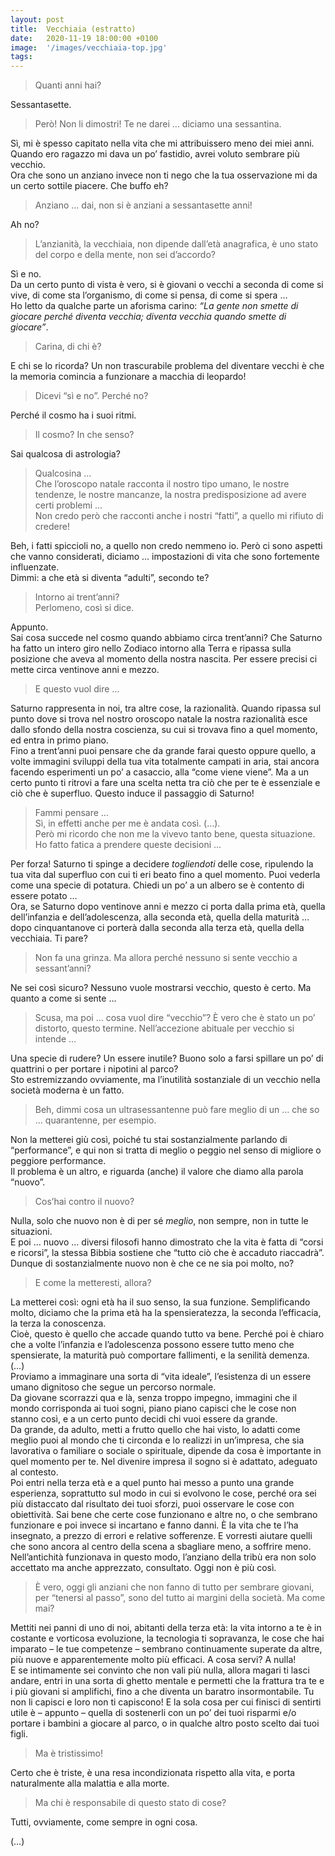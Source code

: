 ```yaml
---
layout: post
title:  Vecchiaia (estratto)
date:   2020-11-19 18:00:00 +0100
image:  '/images/vecchiaia-top.jpg'
tags: 
---
```


> Quanti anni hai?

Sessantasette.

> Però! Non li dimostri! Te ne darei … diciamo una sessantina.

Sì, mi è spesso capitato nella vita che mi attribuissero meno dei miei anni. <br/>
 Quando ero ragazzo mi dava un po’ fastidio, avrei voluto sembrare più vecchio.<br/> 
Ora che sono un anziano invece non ti nego che la tua osservazione mi da un certo sottile piacere. Che buffo eh?

> Anziano … dai, non si è anziani a sessantasette anni!

Ah no?

> L’anzianità, la vecchiaia, non dipende dall’età anagrafica, è uno stato del corpo e della mente, non sei d’accordo?

Sì e no.<br/>
Da un certo punto di vista è vero, si è giovani o vecchi a seconda di come si vive, di come sta l’organismo, di come si pensa, di come si spera … <br/>
Ho letto da qualche parte un aforisma carino: *“La gente non smette di giocare perché diventa vecchia; diventa vecchia quando smette di giocare”*.

> Carina, di chi è?

E chi se lo ricorda? Un non trascurabile problema del diventare vecchi è che la memoria comincia a funzionare a macchia di leopardo!

> Dicevi “sì e no”. Perché no?

Perché il cosmo ha i suoi ritmi.

> Il cosmo? In che senso?

Sai qualcosa di astrologia?

> Qualcosina … <br/> 
Che l’oroscopo natale racconta il nostro tipo umano, le nostre tendenze, le nostre mancanze, la nostra predisposizione ad avere certi problemi … <br/> 
Non credo però che racconti anche i nostri “fatti”, a quello mi rifiuto di credere!

Beh, i fatti spiccioli no, a quello non credo nemmeno io. Però ci sono aspetti che vanno considerati, diciamo … impostazioni di vita che sono fortemente influenzate. <br/>
Dimmi: a che età si diventa “adulti”, secondo te?

> Intorno ai trent’anni? <br/> 
Perlomeno, così si dice.

Appunto. <br/>
Sai cosa succede nel cosmo quando abbiamo circa trent’anni? Che Saturno ha fatto un intero giro nello Zodiaco intorno alla Terra e ripassa sulla posizione che aveva al momento della nostra nascita. Per essere precisi ci mette circa ventinove anni e mezzo.

> E questo vuol dire …

Saturno rappresenta in noi, tra altre cose, la razionalità. Quando ripassa sul punto dove si trova nel nostro oroscopo natale la nostra razionalità esce dallo sfondo della nostra coscienza, su cui si trovava fino a quel momento, ed entra in primo piano. <br/>
Fino a trent’anni puoi pensare che da grande farai questo oppure quello, a volte immagini sviluppi della tua vita totalmente campati in aria, stai ancora facendo esperimenti un po’ a casaccio, alla “come viene viene”. Ma a un certo punto ti ritrovi a fare una scelta netta tra ciò che per te è essenziale e ciò che è superfluo. Questo induce il passaggio di Saturno!

> Fammi pensare … <br/> 
Sì, in effetti anche per me è andata così. (…). <br/> 
Però mi ricordo che non me la vivevo tanto bene, questa situazione. Ho fatto fatica a prendere queste decisioni …

Per forza! Saturno ti spinge a decidere *togliendoti* delle cose, ripulendo la tua vita dal superfluo con cui ti eri beato fino a quel momento. Puoi vederla come una specie di potatura. Chiedi un po’ a un albero se è contento di essere potato … <br/>
Ora, se Saturno dopo ventinove anni e mezzo ci porta dalla prima età, quella dell’infanzia e dell’adolescenza, alla seconda età, quella della maturità … dopo cinquantanove ci porterà dalla seconda alla terza età, quella della vecchiaia.
Ti pare?

> Non fa una grinza. Ma allora perché nessuno si sente vecchio a sessant’anni?

Ne sei così sicuro? Nessuno vuole mostrarsi vecchio, questo è certo. Ma quanto a come si sente … 

> Scusa, ma poi … cosa vuol dire “vecchio”? È vero che è stato un po’ distorto, questo termine. Nell’accezione abituale per vecchio si intende …

Una specie di rudere? Un essere inutile? Buono solo a farsi spillare un po’ di quattrini o per portare i nipotini al parco? <br/>
Sto estremizzando ovviamente, ma l’inutilità sostanziale di un vecchio nella società moderna è un fatto.

>Beh, dimmi cosa un ultrasessantenne può fare meglio di un … che so … quarantenne, per esempio.

Non la metterei giù così, poiché tu stai sostanzialmente parlando di “performance”, e qui non si tratta di meglio o peggio nel senso di migliore o peggiore performance. <br/>
Il problema è un altro, e riguarda (anche) il valore che diamo alla parola “nuovo”.

> Cos’hai contro il nuovo?

Nulla, solo che nuovo non è di per sé *meglio*, non sempre, non in tutte le situazioni. <br/>
E poi … nuovo … diversi filosofi hanno dimostrato che la vita è fatta di “corsi e ricorsi”, la stessa Bibbia sostiene che “tutto ciò che è accaduto riaccadrà”. <br/>
Dunque di sostanzialmente nuovo non è che ce ne sia poi molto, no?

> E come la metteresti, allora?

La metterei così: ogni età ha il suo senso, la sua funzione. Semplificando molto, diciamo che la prima età ha la spensieratezza, la seconda l’efficacia, la terza la conoscenza. <br/>
Cioè, questo è quello che accade quando tutto va bene. Perché poi è chiaro che a volte l’infanzia e l’adolescenza possono essere tutto meno che spensierate, la maturità può comportare fallimenti, e la senilità demenza. (…) <br/>
Proviamo a immaginare una sorta di “vita ideale”, l’esistenza di un essere umano dignitoso che segue un percorso normale. <br/>
Da giovane scorrazzi qua e là, senza troppo impegno, immagini che il mondo corrisponda ai tuoi sogni, piano piano capisci che le cose non stanno così, e a un certo punto decidi chi vuoi essere da grande. <br/>
Da grande, da adulto, metti a frutto quello che hai visto, lo adatti come meglio puoi al mondo che ti circonda e lo realizzi in un’impresa, che sia lavorativa o familiare o sociale o spirituale, dipende da cosa è importante in quel momento per te. Nel divenire impresa il sogno si è adattato, adeguato al contesto. <br/>
Poi entri nella terza età e a quel punto hai messo a punto una grande esperienza, soprattutto sul modo in cui si evolvono le cose, perché ora sei più distaccato dal risultato dei tuoi sforzi, puoi osservare le cose con obiettività. Sai bene che certe cose funzionano e altre no, o che sembrano funzionare e poi invece si incartano e fanno danni. È la vita che te l’ha insegnato, a prezzo di errori e relative sofferenze. E vorresti aiutare quelli che sono ancora al centro della scena a sbagliare meno, a soffrire meno. <br/>
Nell’antichità funzionava in questo modo, l’anziano della tribù era non solo accettato ma anche apprezzato, consultato. Oggi non è più così.

> È vero, oggi gli anziani che non fanno di tutto per sembrare giovani, per “tenersi al passo”, sono del tutto ai margini della società. Ma come mai?

Mettiti nei panni di uno di noi, abitanti della terza età: la vita intorno a te è in costante e vorticosa evoluzione, la tecnologia ti sopravanza, le cose che hai imparato – le tue competenze – sembrano continuamente superate da altre, più nuove e apparentemente molto più efficaci. A cosa servi? A nulla! <br/>
E se intimamente sei convinto che non vali più nulla, allora magari ti lasci andare, entri in una sorta di ghetto mentale e permetti che la frattura tra te e i più giovani si amplifichi, fino a che diventa un baratro insormontabile. Tu non li capisci e loro non ti capiscono! E la sola cosa per cui finisci di sentirti utile è – appunto – quella di sostenerli con un po’ dei tuoi risparmi e/o portare i bambini a giocare al parco, o in qualche altro posto scelto dai tuoi figli. 

> Ma è tristissimo!

Certo che è triste, è una resa incondizionata rispetto alla vita, e porta naturalmente alla malattia e alla morte.

> Ma chi è responsabile di questo stato di cose?

Tutti, ovviamente, come sempre in ogni cosa.

(…)
